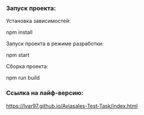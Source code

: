 ### Запуск проекта:
Установка зависимостей:

npm install

Запуск проекта в режиме разработки:

npm start

Сборка проекта:

npm run build

### Ссылка на лайф-версию:
https://lvar97.github.io/Aviasales-Test-Task/index.html
